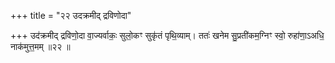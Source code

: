 +++
title = "२२ उदक्रमीद् द्रविणोदा"

+++
उद॑क्रमीद् द्रविणो॒दा वा॒ज्यर्वाकः॒ सुलो॒कꣳ सुकृ॑तं पृथि॒व्याम्। ततः॑ खनेम सु॒प्रती॑कम॒ग्निꣳ स्वो॒ रुहा॑णा॒ऽअधि॒ नाक॑मुत्त॒मम् ॥२२ ॥